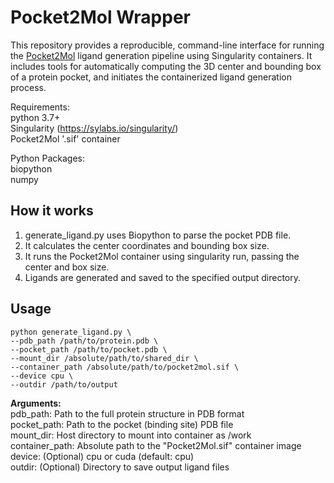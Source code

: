 # Pocket2Mol Wrapper

This repository provides a reproducible, command-line interface for running the [Pocket2Mol](https://github.com/zhaohongqi/Pocket2Mol) ligand generation pipeline using Singularity containers.
It includes tools for automatically computing the 3D center and bounding box of a protein pocket, and initiates the containerized ligand generation process.

Requirements:  
python 3.7+  
Singularity (https://sylabs.io/singularity/)  
Pocket2Mol '.sif' container  

Python Packages:  
biopython  
numpy  

## How it works

1. generate_ligand.py uses Biopython to parse the pocket PDB file.
2. It calculates the center coordinates and bounding box size.
3. It runs the Pocket2Mol container using singularity run, passing the center and box size.
4. Ligands are generated and saved to the specified output directory.

## Usage
```
python generate_ligand.py \ 
--pdb_path /path/to/protein.pdb \ 
--pocket_path /path/to/pocket.pdb \
--mount_dir /absolute/path/to/shared_dir \
--container_path /absolute/path/to/pocket2mol.sif \
--device cpu \
--outdir /path/to/output
```
**Arguments:**  
pdb_path:	Path to the full protein structure in PDB format  
pocket_path:	Path to the pocket (binding site) PDB file  
mount_dir:	Host directory to mount into container as /work  
container_path:	Absolute path to the "Pocket2Mol.sif" container image  
device:	(Optional) cpu or cuda (default: cpu)  
outdir:	(Optional) Directory to save output ligand files  

  
